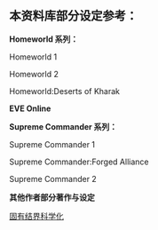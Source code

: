 ## 本资料库部分设定参考：
**Homeworld 系列：**

Homeworld 1

Homeworld 2

Homeworld:Deserts of Kharak

**EVE Online**

**Supreme Commander 系列：**

Supreme Commander 1

Supreme Commander:Forged Alliance

Supreme Commander 2

**其他作者部分著作与设定**	 

 [固有结界科学化](https://www.ciweimao.com/reader/300121 "作者的书栏")

